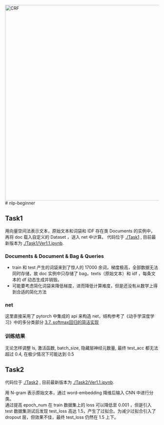 <img width="638" alt="CRF" src="https://github.com/user-attachments/assets/82ebcbcf-70ec-4244-94cd-921f1ec04688" /># nlp-beginner

## Task1

用向量空间法表示文本，原始文本和词袋和 IDF 存在类 Documents 的实例中，再将 doc 载入自定义的 Dataset ，送入 net 中计算。
代码位于 [./Task1](https://github.com/ThengyAndrew/nlp-beginner/tree/main/Task1) , 目前最新版本为 [./Task1/Ver1.1.ipynb](https://github.com/ThengyAndrew/nlp-beginner/blob/main/Task1/Ver1.1.ipynb).

### Documents & Document & Bag & Queries

- train 和 test 产生的词袋来到了惊人的 17000 余词，梯度极高，全部数据无法同时存储，故 doc 实例中只存储了 bag，texts（原始文本）和 idf ，每条文本的 df 动态生成并销毁。
- 可能要考虑简化词袋来降低梯度，进而降低计算难度，但是还没有从数学上得到合适的简化方法

### net

这里直接采用了 pytorch 中集成的 api 来构造 net，结构参考了《动手学深度学习》中的多分类部分 [3.7. softmax回归的简洁实现](https://zh-v2.d2l.ai/chapter_linear-networks/softmax-regression-concise.html)

### 训练结果

无论怎样调整 ls, 激活函数, batch_size, 隐藏层神经元数量, 最终 test_acc 都无法超过 0.4, 在极少情况下可能达到 0.5


## Task2

代码位于 [./Task2](https://github.com/ThengyAndrew/nlp-beginner/tree/main/Task2) , 目前最新版本为 [./Task2/Ver1.1.ipynb](https://github.com/ThengyAndrew/nlp-beginner/blob/main/Task2/Ver1.1.ipynb).

用 N-gram 表示原始文本，通过 word-embedding 降维后输入 CNN 中进行分类。  
通过提高 epoch_num 在 train 数据集上的 loss 可以降低至 0.001 ，但是引入 test 数据集测试后发现 test_loss 高达 1.5，产生了过拟合。为减少过拟合引入了 dropout 层，但效果不佳，最终 test_loss 仍然在 1.5 上下。
